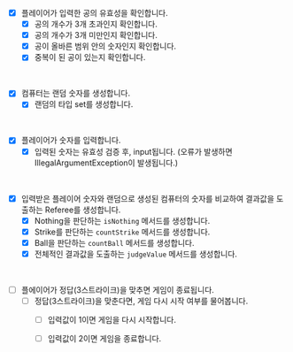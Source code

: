 - [x] 플레이어가 입력한 공의 유효성을 확인합니다.
    - [x] 공의 개수가 3개 초과인지 확인합니다.
    - [x] 공의 개수가 3개 미만인지 확인합니다.
    - [x] 공이 올바른 범위 안의 숫자인지 확인합니다.
    - [x] 중복이 된 공이 있는지 확인합니다.

<br>

- [x] 컴퓨터는 랜덤 숫자를 생성합니다.
    - [x] 랜덤의 타입 set<integer>를 생성합니다.

<br>

- [x] 플레이어가 숫자를 입력합니다.
    - [x] 입력된 숫자는 유효성 검증 후, input됩니다. (오류가 발생하면 IllegalArgumentException이 발생됩니다.)

<br>

- [x] 입력받은 플레이어 숫자와 랜덤으로 생성된 컴퓨터의 숫자를 비교하여 결과값을 도출하는 Referee를 생성합니다.
    - [x] Nothing을 판단하는 `isNothing` 메서드를 생성합니다.
    - [x] Strike를 판단하는 `countStrike` 메서드를 생성합니다.
    - [x] Ball을 판단하는 `countBall` 메서드를 생성합니다.
    - [x] 전체적인 결과값을 도출하는 `judgeValue` 메서드를 생성합니다.

<br>

- [ ] 플에이어가 정답(3스트라이크)을 맞추면 게임이 종료됩니다.
    - [ ] 정답(3스트라이크)을 맞춘다면, 게임 다시 시작 여부를 물어봅니다.
        - [ ] 입력값이 1이면 게임을 다시 시작합니다.
        - [ ] 입력값이 2이면 게임을 종료합니다.


